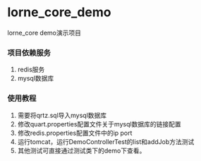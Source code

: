 # lorne_core_demo
lorne_core demo演示项目

### 项目依赖服务
1. redis服务
2. mysql数据库

### 使用教程
1. 需要将qrtz.sql导入mysql数据库
2. 修改quart.properties配置文件关于mysql数据库的链接配置
3. 修改redis.properties配置文件中的ip port
4. 运行tomcat，运行DemoControllerTest的list和addJob方法测试
5. 其他测试可直接通过测试类下的demo下查看。